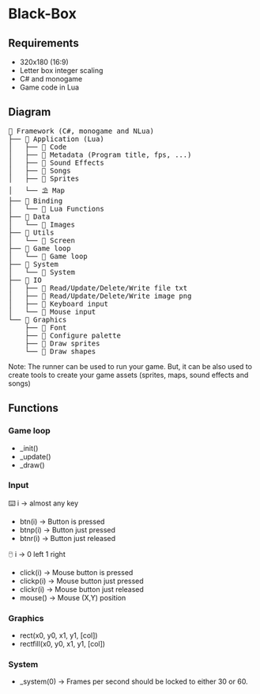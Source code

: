 # Black-Box

## Requirements 

- 320x180 (16:9)
- Letter box integer scaling
- C# and monogame
- Game code in Lua

## Diagram

<pre>
📁 Framework (C#, monogame and NLua)
├── 📁 Application (Lua)
│   ├── 📄 Code
│   ├── 📄 Metadata (Program title, fps, ...)
│   ├── 🎵 Sound Effects
│   ├── 🎼 Songs
│   ├── 🐓 Sprites
│   └── ⛱️ Map
├── 📁 Binding
│   └── 📄 Lua Functions
├── 📁 Data
│   └── 📄 Images
├── 📁 Utils
│   └── 📄 Screen
├── 📁 Game loop
│   └── 📄 Game loop
├── 📁 System
│   └── 📄 System
├── 📁 IO
│   ├── 📄 Read/Update/Delete/Write file txt
│   ├── 📄 Read/Update/Delete/Write image png
│   ├── 📄 Keyboard input
│   └── 📄 Mouse input
└── 📁 Graphics
    ├── 📄 Font
    ├── 📄 Configure palette
    ├── 📄 Draw sprites
    └── 📄 Draw shapes
</pre>

Note: The runner can be used to run your game. But, it can be also used to create tools to create your game assets (sprites, maps, sound effects and songs)

## Functions

### Game loop

- _init()
- _update()
- _draw()

### Input

⌨️ i -> almost any key

- btn(i)    -> Button is pressed
- btnp(i)   -> Button just pressed
- btnr(i)   -> Button just released

🖱️ i -> 0 left 1 right

- click(i)    -> Mouse button is pressed
- clickp(i)   -> Mouse button just pressed
- clickr(i)   -> Mouse button just released
- mouse()     -> Mouse (X,Y) position

### Graphics

- rect(x0, y0, x1, y1, [col])
- rectfill(x0, y0, x1, y1, [col])

### System

- _system(0) -> Frames per second should be locked to either 30 or 60.
